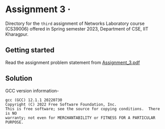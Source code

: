 # Assignment 3 &middot;

>

Directory for the `third` assignment of Networks Laboratory course (CS39006) offered in Spring semester 2023, Department of CSE, IIT Kharagpur.

## Getting started

Read the assignment problem statement from [Assignment_3.pdf](/assignment_3/Assignment_3.pdf)

## Solution

GCC version information-  

```shell
gcc (GCC) 12.1.1 20220730
Copyright (C) 2022 Free Software Foundation, Inc.
This is free software; see the source for copying conditions.  There is NO
warranty; not even for MERCHANTABILITY or FITNESS FOR A PARTICULAR PURPOSE.
```
